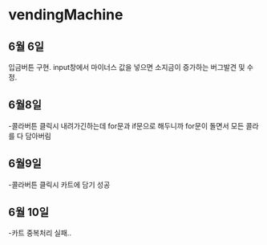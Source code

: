 # vendingMachine

## 6월 6일  
  입금버튼 구현. input창에서 마이너스 값을 넣으면 소지금이 증가하는 버그발견 및 수정.
  
## 6월8일
-콜라버튼 클릭시 내려가긴하는데 for문과 if문으로 해두니까 for문이 돌면서 모든 콜라를 다 담아버림

## 6월9일
-콜라버튼 클릭시 카트에 담기 성공 

## 6월 10일
-카트 중복처리 실패..
